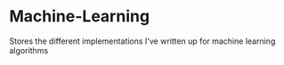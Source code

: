 # Machine-Learning
Stores the different implementations I've written up for machine learning algorithms
